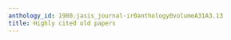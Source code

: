 ```yaml
---
anthology_id: 1980.jasis_journal-ir0anthology0volumeA31A3.13
title: Highly cited old papers
---
```

